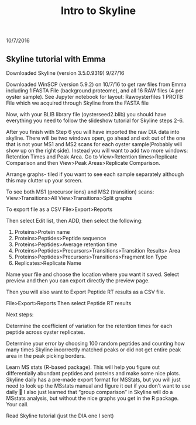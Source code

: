 ﻿---
layout: post

title: Intro to Skyline
---

10/7/2016

## Skyline tutorial with Emma

Downloaded Skyline (version 3.5.0.9319) 9/27/16 

Downloaded WinSCP (version 5.9.2) on 10/7/16 to get raw files from Emma including 1 FASTA File (background proteome), and all 16 RAW files (4 per oyster sample). See Jupyter notebook for layout: Rawoysterfiles
1 PROTB File which we acquired through Skyline from the FASTA file

Now, with your BLIB library file (oysterseed2.blib) you should have everything you need to follow the slideshow tutorial for Skyline steps 2-6.

After you finish with Step 6 you will have imported the raw DIA data into skyline. There will be two windows open, go ahead and exit out of the one that is not your MS1 and MS2 scans for each oyster sample(Probably will show up on the right side). Instead you will want to add two more windows: Retention Times and Peak Area. Go to View>Retention times>Replicate Comparison and then View>Peak Areas>Replicate Comparison.

Arrange graphs- tiled if you want to see each sample separately although this may clutter up your screen.

To see both MS1 (precursor ions) and MS2 (transition) scans:
View>Transitions>All
View>Transitions>Split graphs

To export file as a CSV
File>Export>Reports

Then select Edit list, then ADD, then select the following:
1)	Proteins>Protein name
2)	Proteins>Peptides>Peptide sequence
3)	Proteins>Peptides>Average retention time 
4)	Proteins>Peptides>Precursors>Transitions>Transition Results> Area
5)	Proteins>Peptides>Precursors>Transitions>Fragment Ion Type
6)	Replicates>Replicate Name

Name your file and choose the location where you want it saved. Select preview and then you can export directly the preview page.

Then you will also want to Export Peptide RT results as a CSV file.

File>Export>Reports 	Then select Peptide RT results

Next steps:

Determine the coefficient of variation for the retention times for each peptide across oyster replicates.

Determine your error by choosing 100 random peptides and counting how many times Skyline incorrectly matched peaks or did not get entire peak area in the peak picking borders.

Learn MS stats (R-based package). This will help you figure out differentially abundant peptides and proteins and make some nice plots. Skyline daily has a pre-made export format for MSStats, but you will just need to look up the MSstats manual and figure it out if you don’t want to use daily  I also just learned that “group comparison” in Skyline will do a MSstats analysis, but without the nice graphs you get in the R package. Your call. 

Read Skyline tutorial (just the DIA one I sent)
